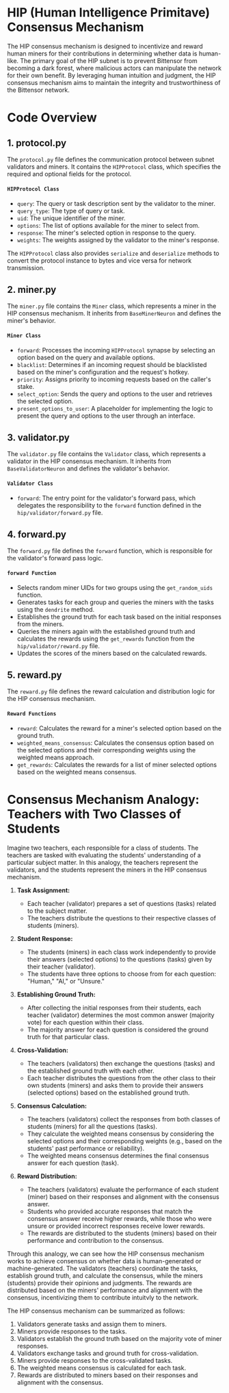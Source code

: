 # HIP (Human Intelligence Primitave) Consensus Mechanism

The HIP consensus mechanism is designed to incentivize and reward human miners for their contributions in determining whether data is human-like. The primary goal of the HIP subnet is to prevent Bittensor from becoming a dark forest, where malicious actors can manipulate the network for their own benefit. By leveraging human intuition and judgment, the HIP consensus mechanism aims to maintain the integrity and trustworthiness of the Bittensor network.

# Code Overview

## 1. protocol.py

The `protocol.py` file defines the communication protocol between subnet validators and miners. It contains the `HIPProtocol` class, which specifies the required and optional fields for the protocol.

#### `HIPProtocol Class`

- `query`: The query or task description sent by the validator to the miner.
- `query_type`: The type of query or task.
- `uid`: The unique identifier of the miner.
- `options`: The list of options available for the miner to select from.
- `response`: The miner's selected option in response to the query.
- `weights`: The weights assigned by the validator to the miner's response.

The `HIPProtocol` class also provides `serialize` and `deserialize` methods to convert the protocol instance to bytes and vice versa for network transmission.

## 2. miner.py

The `miner.py` file contains the `Miner` class, which represents a miner in the HIP consensus mechanism. It inherits from `BaseMinerNeuron` and defines the miner's behavior.

#### `Miner Class`

- `forward`: Processes the incoming `HIPProtocol` synapse by selecting an option based on the query and available options.
- `blacklist`: Determines if an incoming request should be blacklisted based on the miner's configuration and the request's hotkey.
- `priority`: Assigns priority to incoming requests based on the caller's stake.
- `select_option`: Sends the query and options to the user and retrieves the selected option.
- `present_options_to_user`: A placeholder for implementing the logic to present the query and options to the user through an interface.

## 3. validator.py

The `validator.py` file contains the `Validator` class, which represents a validator in the HIP consensus mechanism. It inherits from `BaseValidatorNeuron` and defines the validator's behavior.

#### `Validator Class`

- `forward`: The entry point for the validator's forward pass, which delegates the responsibility to the `forward` function defined in the `hip/validator/forward.py` file.

## 4. forward.py

The `forward.py` file defines the `forward` function, which is responsible for the validator's forward pass logic.

#### `forward Function`

- Selects random miner UIDs for two groups using the `get_random_uids` function.
- Generates tasks for each group and queries the miners with the tasks using the `dendrite` method.
- Establishes the ground truth for each task based on the initial responses from the miners.
- Queries the miners again with the established ground truth and calculates the rewards using the `get_rewards` function from the `hip/validator/reward.py` file.
- Updates the scores of the miners based on the calculated rewards.

## 5. reward.py

The `reward.py` file defines the reward calculation and distribution logic for the HIP consensus mechanism.

#### `Reward Functions`

- `reward`: Calculates the reward for a miner's selected option based on the ground truth.
- `weighted_means_consensus`: Calculates the consensus option based on the selected options and their corresponding weights using the weighted means approach.
- `get_rewards`: Calculates the rewards for a list of miner selected options based on the weighted means consensus.

# Consensus Mechanism Analogy: Teachers with Two Classes of Students

Imagine two teachers, each responsible for a class of students. The teachers are tasked with evaluating the students' understanding of a particular subject matter. In this analogy, the teachers represent the validators, and the students represent the miners in the HIP consensus mechanism.

1. **Task Assignment:**
   - Each teacher (validator) prepares a set of questions (tasks) related to the subject matter.
   - The teachers distribute the questions to their respective classes of students (miners).

2. **Student Response:**
   - The students (miners) in each class work independently to provide their answers (selected options) to the questions (tasks) given by their teacher (validator).
   - The students have three options to choose from for each question: "Human," "AI," or "Unsure."

3. **Establishing Ground Truth:**
   - After collecting the initial responses from their students, each teacher (validator) determines the most common answer (majority vote) for each question within their class.
   - The majority answer for each question is considered the ground truth for that particular class.

4. **Cross-Validation:**
   - The teachers (validators) then exchange the questions (tasks) and the established ground truth with each other.
   - Each teacher distributes the questions from the other class to their own students (miners) and asks them to provide their answers (selected options) based on the established ground truth.

5. **Consensus Calculation:**
   - The teachers (validators) collect the responses from both classes of students (miners) for all the questions (tasks).
   - They calculate the weighted means consensus by considering the selected options and their corresponding weights (e.g., based on the students' past performance or reliability).
   - The weighted means consensus determines the final consensus answer for each question (task).

6. **Reward Distribution:**
   - The teachers (validators) evaluate the performance of each student (miner) based on their responses and alignment with the consensus answer.
   - Students who provided accurate responses that match the consensus answer receive higher rewards, while those who were unsure or provided incorrect responses receive lower rewards.
   - The rewards are distributed to the students (miners) based on their performance and contribution to the consensus.

Through this analogy, we can see how the HIP consensus mechanism works to achieve consensus on whether data is human-generated or machine-generated. The validators (teachers) coordinate the tasks, establish ground truth, and calculate the consensus, while the miners (students) provide their opinions and judgments. The rewards are distributed based on the miners' performance and alignment with the consensus, incentivizing them to contribute intuitvly to the network.


The HIP consensus mechanism can be summarized as follows:
1. Validators generate tasks and assign them to miners.
2. Miners provide responses to the tasks.
3. Validators establish the ground truth based on the majority vote of miner responses.
4. Validators exchange tasks and ground truth for cross-validation.
5. Miners provide responses to the cross-validated tasks.
6. The weighted means consensus is calculated for each task.
7. Rewards are distributed to miners based on their responses and alignment with the consensus.

